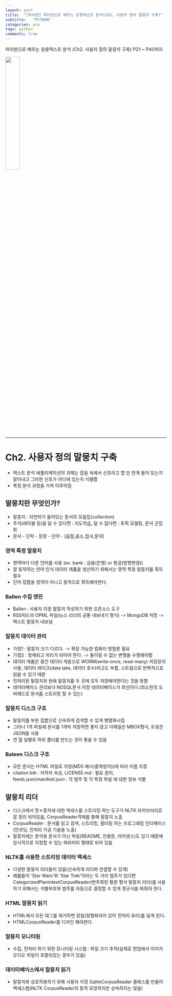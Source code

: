 ```yaml
---
layout: post
title:  "[파이썬] 파이썬으로 배우는 응용텍스트 분석(Ch2. 사용자 정의 말뭉치 구축)"
subtitle:   "PYTHON"
categories: pro
tags: python
comments: true
---
```


파이썬으로 배우는 응용텍스트 분석 (Ch2. 사용자 정의 말뭉치 구축) P21 ~ P40까지  

<img src="http://image.yes24.com/momo/TopCate2739/MidCate008/273872383.jpg" width="30%">  

---


# Ch2. 사용자 정의 말뭉치 구축
- 텍스트 분석 애플리케이션의 과제는 잡음  속에서 신호라고 할 만 한게 들어 있는지 알아내고 그러한 신호가 어디에 있는지 식별함 
- 특징 분석 과정을 거쳐 이루어짐
  
## 말뭉치란 무엇인가?
- 말뭉치 : 자연어가 들어있는 문서의 모음집(collection)
- 주석(레이블 등)을 달 수 있다면 : 지도학습, 달 수 없다면 : 토픽 모델링, 문서 군집화
- 문서 - 단락 - 문장 - 단어 - (음절,음소,접사,문자)
  
### 영역 특정 말뭉치
- 영역마다 다른 언어를 사용 (ex. bank : 금융(은행) or 항공(방향변경))
- 잘 동작하는 언어 인식 데이터 제품을 생산하기 위해서는 영역 특정 말뭉치를 획득 필수
- 단어 집합을 정적이 아니고 동적으로 획득해야한다.
  
### Ballen 수집 엔진
- Ballen : 사용자 지정 말뭉치 작성하기 위한 오픈소스 도구
- RSS피드의 OPML 파일(뉴스 리더의 공통 내보내기 형식) -> MongoDB 저장 -> 텍스트 말뭉치 내보냄
  
### 말뭉치 데이터 관리
- 가정1 : 말뭉치 크기 다르다. -> 확장 가능한 컴퓨터 방법론 필요
- 가정2 : 정제되고 처리가 되어야 한다. -> 돌이킬 수 없는 변형을 수행해야함
- 데이터 제품은 중간 데이터 계층으로 WORM(write-once, read-many) 저장장치 사용, 데이터 레이크(data lake, 데이터 호수)라고도 부름, 스트림으로 반복적으로 읽을 수 있기 때문
- 전처리된 말뭉치와 원래 말뭉치를 두 곳에 모두 저장해야한다는 것을 뜻함
- 데이터베이스 관리보다 NOSQL문서 저장 데이터베이스가 최선이다.(최소한의 오버헤드로 문서를 스트리밍 할 수 있는)
  
### 말뭉치 디스크 구조
- 말뭉치를 부분 집합으로 신속하게 검색할 수 있게 병렬화시킴
- 그러나 1개 파일에 문서를 1개씩 저장하면 좋지 않고 이메일은 MBOX형식, 트윗은 JSON을 사용
- 연 월 일별로 하위 폴더를 만드는 것이 좋을 수 있음
  
### Baleen 디스크 구조
- 모든 문서는 HTML 파일로 저장(MD5 해시(중복방지))에 따라 이름 지정
- citation.bib : 저작자 속성, LICENSE.md : 필요 권리, feeds.json/manifest.json : 각 범주 및 각 특정 파일 에 대한 정보 식별
  
## 말뭉치 리더
- 디스크에서 망ㅊ뭉치에 대한 엑세스를 스트리밍 하는 도구가 NLTK 라이브러리로 잘 정리 되어있음, CorpusReader객체를 통해 말뭉치 노출
- CorpusReader : 문서를 읽고 검색, 스트리밍, 필터링 하는 프로그래밍 인터페이스 (인코딩, 전처리 가공 기술을 노출)
- 말뭉치에는 분석용 문서가 아닌 파일(README, 인용문, 라이센스)도 있기 때문에 암시적으로 지정할 수 있는 파라미터 형태로 되어 있음
  
### NLTK를 사용한 스트리밍 데이터 액세스
- 다양한 말뭉치 리더들이 있음(신속하게 리더와 연결할 수 있게)
- 예를들어 'Star Wars'와 'Star Trek'이라는 두 가지 범주가 있다면 CategorizedPlanintextCorpusReader(번주화된 평문 형식 말뭉치 리더)를 사용하기 위해서는 식별부호와 범주를 자동으로 결정할 수 있게 정규식을 짜줘야 한다.
  
### HTML 말뭉치 읽기
- HTML에서 모든 태그를 제거하면 장점(정형화되어 있어 전처리 유리)를 잃게 된다.
- HTMLCorpusReader를 디자인 해야한다.
  
### 말뭉치 모니터링
- 수집, 전처리 하기 위한 모니터링 시스템 : 파일 크기 추적(실제로 현업에서 이미지 오디오 파일이 포함되있는 경우가 있음)
  
### 데이터베이스에서 말뭉치 읽기
- 말뭉치와 상호작용하기 위해 사용자 지정 SqliteCorpusReader 클래스를 만들어 엑세스함(NLTK CorpusReader의 동작 모방하지만 상속하지는 않음)
